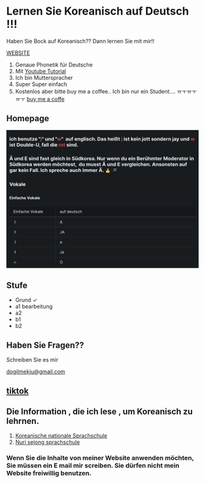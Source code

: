 # Lernen Sie Koreanisch auf Deutsch !!!

Haben Sie Bock auf Koreanisch??
Dann lernen Sie mit mir!!

[WEBSITE](https://ddiddabbu.gitbook.io/ko/grund/readme)

1. Genaue Phonetik für Deutsche
2. Mit [Youtube Tutorial](https://www.youtube.com/watch?v=KnCq8eHtBfI&ab_channel=%EB%8F%85%EC%9D%BC%EB%A7%A5%EC%A3%BC)
3. Ich bin Mutterspracher
4. Super Super einfach 
5. Kostenlos aber bitte buy me a coffee.. Ich bin nur ein Student.... ㅠㅜㅠㅜㅠㅜ 
[buy me a coffe](https://www.buymeacoffee.com/huansock)


## Homepage

![homepage](.gitbook/assets/homepage_screenshot.png "hompage")

## Stufe
- Grund ✓
- a1 bearbeitung
- a2
- b1
- b2

## Haben Sie Fragen??

Schreiben Sie es mir

dogilmekju@gmail.com

## [tiktok](https://www.tiktok.com/@dogil_mekju) 

## Die Information , die ich lese , um Koreanisch zu lehrnen.
1. [Koreanische nationale Sprachschule](https://www.korean.go.kr/)
2. [Nuri sejong sprachschule](https://nuri.iksi.or.kr/front/main/main.do?language=ko)

### Wenn Sie die Inhalte von meiner Website anwenden möchten, Sie müssen ein E mail mir screiben. Sie dürfen nicht mein Website freiwillig benutzen.

